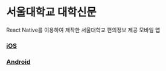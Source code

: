 # 서울대학교 대학신문

React Native를 이용하여 제작한 서울대학교 편의정보 제공 모바일 앱

### [iOS](https://apps.apple.com/kr/app/%EC%84%9C%EC%9A%B8%EB%8C%80%ED%95%99%EA%B5%90-%EB%8C%80%ED%95%99%EC%8B%A0%EB%AC%B8/id1492656490)
### [Android](https://play.google.com/store/apps/details?id=com.snunews)
